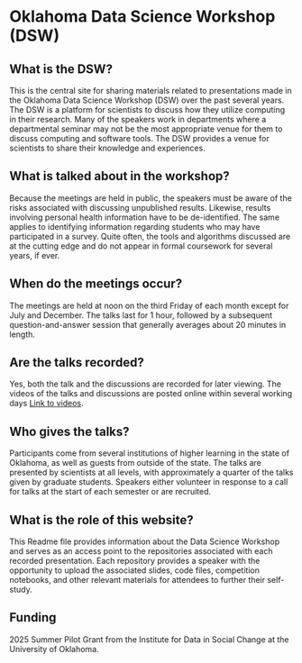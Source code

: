 # Oklahoma Data Science Workshop (DSW)

## What is the DSW?
This is the central site for sharing materials related to presentations made in the Oklahoma Data Science Workshop (DSW) over the past several years.
The DSW is a platform for scientists to discuss how they utilize computing in their research.
Many of the speakers work in departments where a departmental seminar may not be the most appropriate venue for them to discuss computing and software tools.
The DSW provides a venue for scientists to share their knowledge and experiences.

## What is talked about in the workshop?
Because the meetings are held in public, the speakers must be aware of the risks associated with discussing unpublished results.
Likewise, results involving personal health information have to be de-identified.
The same applies to identifying information regarding students who may have participated in a survey.
Quite often, the tools and algorithms discussed are at the cutting edge and do not appear in formal coursework for several years, if ever.

## When do the meetings occur?
The meetings are held at noon on the third Friday of each month except for July and December.
The talks last for 1 hour, followed by a subsequent question-and-answer session that generally averages about 20 minutes in length.

## Are the talks recorded?
Yes, both the talk and the discussions are recorded for later viewing.
The videos of the talks and discussions are posted online within several working days [Link to videos](https://mediasite.ou.edu/Mediasite/Channel/odsw/browse/null/most-recent/null/0/null).

## Who gives the talks?
Participants come from several institutions of higher learning in the state of Oklahoma, as well as guests from outside of the state.
The talks are presented by scientists at all levels, with approximately a quarter of the talks given by graduate students.
Speakers either volunteer in response to a call for talks at the start of each semester or are recruited.

## What is the role of this website?

This Readme file provides information about the Data Science Workshop and serves as an access point to the repositories associated with each recorded presentation.
Each repository provides a speaker with the opportunity to upload the associated slides, code files, competition notebooks, and other relevant materials for attendees to further their self-study.

## Funding

2025 Summer Pilot Grant from the Institute for Data in Social Change at the University of Oklahoma.


